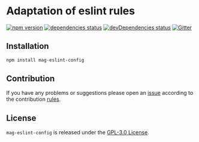 Adaptation of eslint rules
==========================

[![npm version](https://img.shields.io/npm/v/mag-eslint-config.svg?style=flat-square)](https://www.npmjs.com/package/mag-eslint-config)
[![dependencies status](https://img.shields.io/david/magsdk/eslint-config.svg?style=flat-square)](https://david-dm.org/magsdk/eslint-config)
[![devDependencies status](https://img.shields.io/david/dev/magsdk/eslint-config.svg?style=flat-square)](https://david-dm.org/magsdk/eslint-config?type=dev)
[![Gitter](https://img.shields.io/badge/gitter-join%20chat-blue.svg?style=flat-square)](https://gitter.im/DarkPark/magsdk)


## Installation ##

```bash
npm install mag-eslint-config
```


## Contribution ##

If you have any problems or suggestions please open an [issue](https://github.com/magsdk/eslint-config/issues)
according to the contribution [rules](.github/contributing.md).


## License ##

`mag-eslint-config` is released under the [GPL-3.0 License](http://opensource.org/licenses/GPL-3.0).
